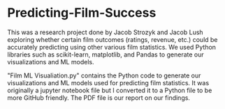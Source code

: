# Predicting-Film-Success

This was a research project done by Jacob Strozyk and Jacob Lush exploring whether certain film outcomes (ratings, revenue, etc.) could be accurately predicting using other various film statistics. We used Python libraries such as scikit-learn, matplotlib, and Pandas to generate our visualizations and ML models.

"Film ML Visualiation.py" contains the Python code to generate our visualizations and ML models used for predicting film statistics. It was originally a jupyter notebook file but I converted it to a Python file to be more GitHub friendly.
The PDF file is our report on our findings.
